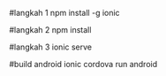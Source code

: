 #langkah 1
npm install -g ionic

#langkah 2
npm install 

#langkah 3
ionic serve

#build android 
ionic cordova run android  